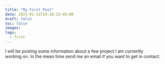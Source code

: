 ```yaml
---
title: "My First Post"
date: 2021-01-31T14:10:13-05:00
draft: false
toc: false
images:
tags:
  - first
---
```


I will be posting some information about a few project I am currently working on.  In the mean time send me an email if you want to get in contact. 